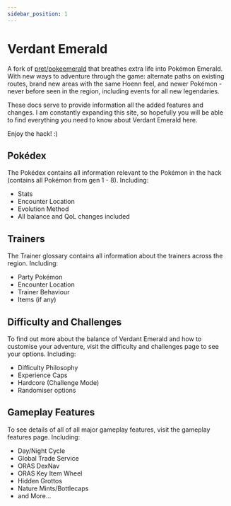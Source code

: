 ```yaml
---
sidebar_position: 1
---
```


# Verdant Emerald

A fork of [pret/pokeemerald](https://github.com/pret/pokeemerald) that breathes extra life into Pokémon Emerald. With new ways to adventure through the game: alternate paths on existing routes, brand new areas with the same Hoenn feel, and newer Pokémon -never before seen in the region, including events for all new legendaries.

These docs serve to provide information all the added features and changes. I am constantly expanding this site, so hopefully you will be able to find everything you need to know about Verdant Emerald here.

Enjoy the hack! :)

## Pokédex

The Pokédex contains all information relevant to the Pokémon in the hack (contains all Pokémon from gen 1 - 8). Including:

- Stats
- Encounter Location
- Evolution Method
- All balance and QoL changes included

## Trainers

The Trainer glossary contains all information about the trainers across the region. Including:

- Party Pokémon
- Encounter Location
- Trainer Behaviour
- Items (if any)

## Difficulty and Challenges

To find out more about the balance of Verdant Emerald and how to customise your adventure, visit the difficulty and challenges page to see your options. Including:

- Difficulty Philosophy
- Experience Caps
- Hardcore (Challenge Mode)
- Randomiser options

## Gameplay Features

To see details of all of all major gameplay features, visit the gameplay features page. Including:

- Day/Night Cycle
- Global Trade Service
- ORAS DexNav
- ORAS Key Item Wheel
- Hidden Grottos
- Nature Mints/Bottlecaps
- and More...
